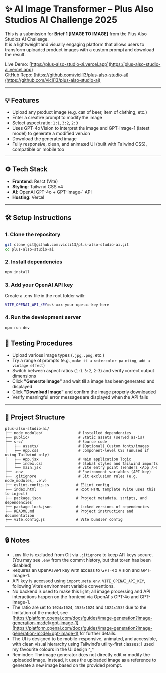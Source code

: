# ✨ AI Image Transformer – Plus Also Studios AI Challenge 2025

This is a submission for **Brief 1 [IMAGE TO IMAGE]** from the Plus Also Studios AI Challenge.  
It is a lightweight and visually engaging platform that allows users to transform uploaded product images with a custom prompt and download the result.

Live Demo: [https://plus-also-studio-ai.vercel.app](https://plus-also-studio-ai.vercel.app)  
GitHub Repo: [https://github.com/vicli13/plus-also-studio-ai](https://github.com/vicli13/plus-also-studio-ai)

---

## 💡 Features

- Upload any product image (e.g. can of beer, item of clothing, etc.)
- Enter a creative prompt to modify the image
- Select aspect ratio: `1:1`, `3:2`, `2:3`
- Uses GPT-4o Vision to interpret the image and GPT-Image-1 (latest model) to generate a modified version
- Download the generated image
- Fully responsive, clean, and animated UI (built with Tailwind CSS), compatible on mobile too

---

## ⚙️ Tech Stack

- **Frontend**: React (Vite)
- **Styling**: Tailwind CSS v4
- **AI**: OpenAI GPT-4o + GPT-Image-1 API
- **Hosting**: Vercel

---

## 🛠 Setup Instructions

### 1. Clone the repository

```bash
git clone git@github.com:vicli13/plus-also-studio-ai.git
cd plus-also-studio-ai
```

### 2. Install dependencies

```bash
npm install
```

### 3. Add your OpenAI API key

Create a .env file in the root folder with:

```bash
VITE_OPENAI_API_KEY=sk-xxx-your-openai-key-here
```

### 4. Run the development server

```bash
npm run dev
```

## 🧪 Testing Procedures

- Upload various image types (`.jpg`, `.png`, etc.)
- Try a range of prompts (e.g., `make it a watercolor painting`, `add a vintage effect`)
- Switch between aspect ratios (`1:1`, `3:2`, `2:3`) and verify correct output dimensions
- Click **"Generate Image"** and wait till a image has been generated and displayed
- Click **"Download Image"** and confirm the image properly downloaded
- Verify meaningful error messages are displayed when the API fails

---

## 📁 Project Structure

```plaintext
plus-also-studio-ai/
├── node_modules/                # Installed dependencies
├── public/                      # Static assets (served as-is)
├── src/                         # Source code
│   ├── assets/                  # (Optional) Custom fonts/images
│   ├── App.css                  # Component-level CSS (unused if using Tailwind only)
│   ├── App.jsx                  # Main application logic
│   ├── index.css                # Global styles and Tailwind imports
│   └── main.jsx                 # Vite entry point (renders <App />)
├── .env                         # Environment variables (API key)
├── .gitignore                   # Git exclusion rules (e.g. node_modules, .env)
├── eslint.config.js            # ESLint config
├── index.html                  # Root HTML template (Vite uses this to inject)
├── package.json                # Project metadata, scripts, and dependencies
├── package-lock.json           # Locked versions of dependencies
├── README.md                   # Project instructions and documentation
├── vite.config.js              # Vite bundler config
```

---

## 🔒 Notes

- `.env` file is excluded from Git via `.gitignore` to keep API keys secure. (You may see `.env` from the commit history, but that token has been disabled)
- Requires an OpenAI API key with access to GPT-4o Vision and GPT-Image-1.
- API key is accessed using `import.meta.env.VITE_OPENAI_API_KEY`, following Vite’s environment variable conventions.
- No backend is used to make this light; all image processing and API interactions happen on the frontend via OpenAI's GPT-4o and GPT-Image-1.
- The ratio are set to `1024x1024`, `1536x1024` and `1024x1536` due to the limitation of the model, see [https://platform.openai.com/docs/guides/image-generation?image-generation-model=gpt-image-1](https://platform.openai.com/docs/guides/image-generation?image-generation-model=gpt-image-1) for further details.
- The UI is designed to be mobile-responsive, animated, and accessible, with clean visual hierarchy using Tailwind’s utility-first classes; I used my favourite colours in the UI design ^\_^
- Reminder: The image generator does not directly edit or modify the uploaded image. Instead, it uses the uploaded image as a reference to generate a new image based on the provided prompt.
